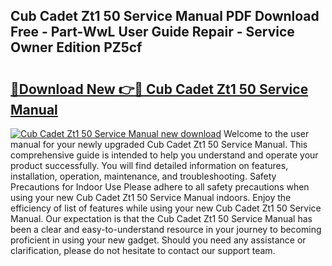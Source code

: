 ## Cub Cadet Zt1 50 Service Manual PDF Download Free - Part-WwL User Guide Repair - Service Owner Edition PZ5cf

# <h2><a href="http://bc16246.oget.top/?id=Cub+Cadet+Zt1+50+Service+Manual">🔗Download New 👉🔴 Cub Cadet Zt1 50 Service Manual</a></h2>

[![Cub Cadet Zt1 50 Service Manual new download](https://i.imgur.com/5g1atiW.png)](http://bc16246.oget.top/?id=Cub+Cadet+Zt1+50+Service+Manual)
Welcome to the user manual for your newly upgraded Cub Cadet Zt1 50 Service Manual. This comprehensive guide is intended to help you understand and operate your product successfully. You will find detailed information on features, installation, operation, maintenance, and troubleshooting. Safety Precautions for Indoor Use Please adhere to all safety precautions when using your new Cub Cadet Zt1 50 Service Manual indoors. Enjoy the efficiency of list of features while using your new Cub Cadet Zt1 50 Service Manual. Our expectation is that the Cub Cadet Zt1 50 Service Manual has been a clear and easy-to-understand resource in your journey to becoming proficient in using your new gadget. Should you need any assistance or clarification, please do not hesitate to contact our support team.
